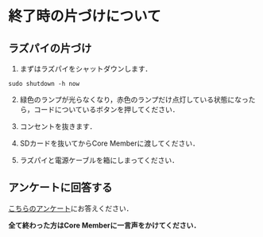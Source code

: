 # 終了時の片づけについて

## ラズパイの片づけ
1. まずはラズパイをシャットダウンします．

```
sudo shutdown -h now
```

2. 緑色のランプが光らなくなり，赤色のランプだけ点灯している状態になったら，コードについているボタンを押してください．

3. コンセントを抜きます．

4. SDカードを抜いてからCore Memberに渡してください．

5. ラズパイと電源ケーブルを箱にしまってください．

## アンケートに回答する

[こちらのアンケート](https://forms.gle/f5N4Kyiid5H3SbVx7)にお答えください．  
  
**全て終わった方はCore Memberに一言声をかけてください．**